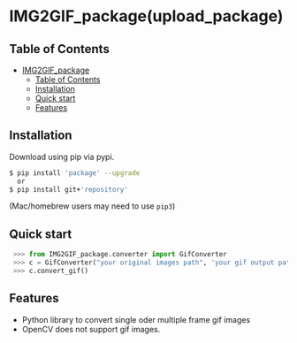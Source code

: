 # IMG2GIF_package(upload_package)

## Table of Contents
- [IMG2GIF\_package](#img2gif_package)
  - [Table of Contents](#table-of-contents)
  - [Installation](#installation)
  - [Quick start](#quick-start)
  - [Features](#features)
  
## Installation

Download using pip via pypi.

```bash
$ pip install 'package' --upgrade
  or
$ pip install git+'repository'
```
(Mac/homebrew users may need to use ``pip3``)


## Quick start
```python
 >>> from IMG2GIF_package.converter import GifConverter
 >>> c = GifConverter("your original images path", 'your gif output path', (320,240))
 >>> c.convert_gif()
```

## Features
  * Python library to convert single oder multiple frame gif images
  * OpenCV does not support gif images.
